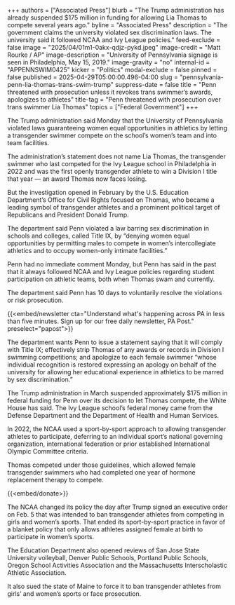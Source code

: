+++
authors = ["Associated Press"]
blurb = "The Trump administration has already suspended $175 million in funding for allowing Lia Thomas to compete several years ago."
byline = "Associated Press"
description = "The government claims the university violated sex discrimination laws. The university said it followed NCAA and Ivy League policies."
feed-exclude = false
image = "2025/04/01m1-0akx-qdjz-pykd.jpeg"
image-credit = "Matt Rourke / AP"
image-description = "University of Pennsylvania signage is seen in Philadelphia, May 15, 2019."
image-gravity = "no"
internal-id = "APPENNSWIM0425"
kicker = "Politics"
modal-exclude = false
pinned = false
published = 2025-04-29T05:00:00.496-04:00
slug = "pennsylvania-penn-lia-thomas-trans-swim-trump"
suppress-date = false
title = "Penn threatened with prosecution unless it revokes trans swimmer’s awards, apologizes to athletes"
title-tag = "Penn threatened with prosecution over trans swimmer Lia Thomas"
topics = ["Federal Government"]
+++

The Trump administration said Monday that the University of Pennsylvania violated laws guaranteeing women equal opportunities in athletics by letting a transgender swimmer compete on the school’s women’s team and into team facilities.

The administration’s statement does not name Lia Thomas, the transgender swimmer who last competed for the Ivy League school in Philadelphia in 2022 and was the first openly transgender athlete to win a Division I title that year — an award Thomas now faces losing.

But the investigation opened in February by the U.S. Education Department’s Office for Civil Rights focused on Thomas, who became a leading symbol of transgender athletes and a prominent political target of Republicans and President Donald Trump.

The department said Penn violated a law barring sex discrimination in schools and colleges, called Title IX, by “denying women equal opportunities by permitting males to compete in women’s intercollegiate athletics and to occupy women-only intimate facilities.”

Penn had no immediate comment Monday, but Penn has said in the past that it always followed NCAA and Ivy League policies regarding student participation on athletic teams, both when Thomas swam and currently.

The department said Penn has 10 days to voluntarily resolve the violations or risk prosecution.

{{<embed/newsletter cta="Understand what&#39;s happening across PA in less than five minutes. Sign up for our free daily newsletter, PA Post." preselect="papost">}}

The department wants Penn to issue a statement saying that it will comply with Title IX; effectively strip Thomas of any awards or records in Division I swimming competitions; and apologize to each female swimmer “whose individual recognition is restored expressing an apology on behalf of the university for allowing her educational experience in athletics to be marred by sex discrimination.”

The Trump administration in March suspended approximately $175 million in federal funding for Penn over its decision to let Thomas compete, the White House has said. The Ivy League school’s federal money came from the Defense Department and the Department of Health and Human Services.

In 2022, the NCAA used a sport-by-sport approach to allowing transgender athletes to participate, deferring to an individual sport’s national governing organization, international federation or prior established International Olympic Committee criteria.

Thomas competed under those guidelines, which allowed female transgender swimmers who had completed one year of hormone replacement therapy to compete.

{{<embed/donate>}}

The NCAA changed its policy the day after Trump signed an executive order on Feb. 5 that was intended to ban transgender athletes from competing in girls and women’s sports. That ended its sport-by-sport practice in favor of a blanket policy that only allows athletes assigned female at birth to participate in women’s sports.

The Education Department also opened reviews of San Jose State University volleyball, Denver Public Schools, Portland Public Schools, Oregon School Activities Association and the Massachusetts Interscholastic Athletic Association.

It also sued the state of Maine to force it to ban transgender athletes from girls’ and women’s sports or face prosecution.<strong></strong>

